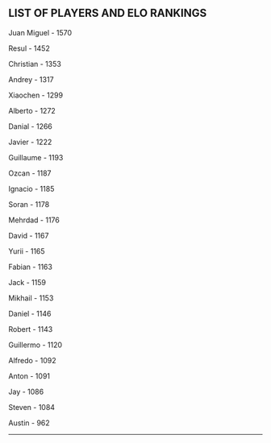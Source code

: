 ## LIST OF PLAYERS AND ELO RANKINGS


Juan Miguel - 1570


Resul - 1452


Christian - 1353


Andrey - 1317


Xiaochen - 1299


Alberto - 1272


Danial - 1266


Javier - 1222


Guillaume - 1193


Ozcan - 1187


Ignacio - 1185


Soran - 1178


Mehrdad - 1176


David - 1167


Yurii - 1165


Fabian - 1163


Jack - 1159


Mikhail - 1153


Daniel - 1146


Robert - 1143


Guillermo - 1120


Alfredo - 1092


Anton - 1091


Jay - 1086


Steven - 1084


Austin - 962



--------------------------------------------------------------

